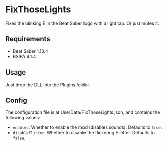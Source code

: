 ﻿# FixThoseLights
Fixes the blinking E in the Beat Saber logo with a light tap. Or just mutes it. 

## Requirements
* Beat Saber 1.13.4
* BSIPA 4.1.4

## Usage
Just drop the DLL into the Plugins folder.

## Config
The configuration file is at UserData/FixThoseLights.json, and contains the following values:

* `enabled`: Whether to enable the mod (disables sounds). Defaults to `true`.
* `disableFlicker`: Whether to disable the flickering E letter. Defaults to `false`.